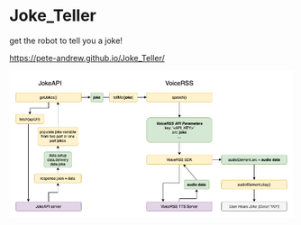 # Joke_Teller
get the robot to tell you a joke!

https://pete-andrew.github.io/Joke_Teller/

![alt text](Joke+Teller+Flowchart.png)